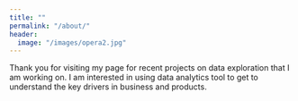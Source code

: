 ```yaml
---
title: ""
permalink: "/about/"
header:
  image: "/images/opera2.jpg"
---
```


Thank you for visiting my page for recent projects on data exploration that I am working on.
I am interested in using data analytics tool to get to understand the key drivers in business and products.
